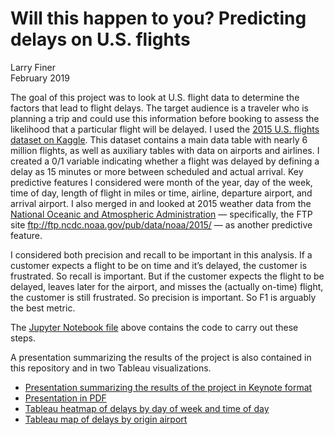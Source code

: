 # Will this happen to you? Predicting delays on U.S. flights
Larry Finer  
February 2019

The goal of this project was to look at U.S. flight data to determine the factors that lead to flight delays. The target audience is a traveler who is planning a trip and could use this information before booking to assess the likelihood that a particular flight will be delayed. I used the [2015 U.S. flights dataset on Kaggle](https://www.kaggle.com/usdot/flight-delays). This dataset contains a main data table with nearly 6 million flights, as well as auxiliary tables with data on airports and airlines. I created a 0/1 variable indicating whether a flight was delayed by defining a delay as 15 minutes or more between scheduled and actual arrival. Key predictive features I considered were month of the year, day of the week, time of day, length of flight in miles or time, airline, departure airport, and arrival airport. I also merged in and looked at 2015 weather data from the [National Oceanic and Atmospheric Administration](https://www.ncdc.noaa.gov/) — specifically, the FTP site ftp://ftp.ncdc.noaa.gov/pub/data/noaa/2015/ — as another predictive feature.

I considered both precision and recall to be important in this analysis. If a customer expects a flight to be on time and it’s delayed, the customer is frustrated. So recall is important. But if the customer expects the flight to be delayed, leaves later for the airport, and misses the (actually on-time) flight, the customer is still frustrated. So precision is important. So F1 is arguably the best metric.

The [Jupyter Notebook file](Predicting%20flight%20delays.ipynb) above contains the code to carry out these steps.

A presentation summarizing the results of the project is also contained in this repository and in two Tableau visualizations.

- [Presentation summarizing the results of the project in Keynote format](Predicting%20flight%20delays.key)
- [Presentation in PDF](Predicting%20flight%20delays.pdf)
- [Tableau heatmap of delays by day of week and time of day](https://public.tableau.com/profile/tableau.user1856#!/vizhome/Heatmap_72/Heatmap)
- [Tableau map of delays by origin airport](https://public.tableau.com/profile/tableau.user1856#!/vizhome/Originmap/Delaysbyoriginairport)
